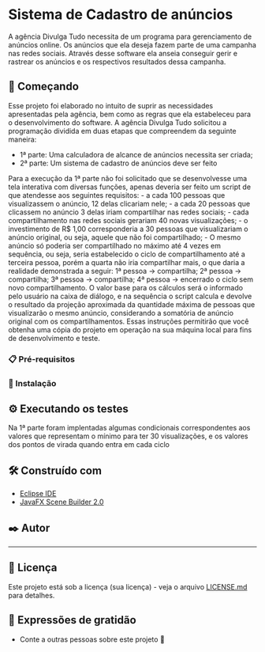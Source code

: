 # Sistema de Cadastro de anúncios

A agência Divulga Tudo necessita de um programa para gerenciamento de anúncios online. Os anúncios que ela deseja fazem parte de uma campanha nas redes sociais. Através desse software ela anseia conseguir gerir e rastrear os anúncios e os respectivos resultados dessa campanha.

## 🚀 Começando

Esse projeto foi elaborado no intuito de suprir as necessidades apresentadas pela agência, bem como as regras que ela estabeleceu para o desenvolvimento do software.
A agência Divulga Tudo solicitou a programação dividida em duas etapas que compreendem da seguinte maneira:
- 1ª parte: Uma calculadora de alcance de anúncios necessita ser criada;
- 2ª parte: Um sistema de cadastro de anúncios deve ser feito

Para a execução da 1ª parte não foi solicitado que se desenvolvesse uma tela interativa com diversas funções, apenas deveria ser feito um script de que atendesse aos seguintes requisitos:
	- a cada 100 pessoas que visualizassem o anúncio, 12 delas clicariam nele;
	- a cada 20 pessoas que clicassem no anúncio 3 delas iriam compartilhar nas redes sociais;
	- cada compartilhamento nas redes sociais gerariam  40 novas visualizações;
	- o investimento de R$ 1,00 corresponderia a 30 pessoas que visualizariam o anúncio original, ou seja, aquele que não foi compartilhado;
	- O mesmo anúncio só poderia ser compartilhado no máximo até 4 vezes em sequência, ou seja, seria estabelecido o ciclo de compartilhamento até a terceira pessoa, porém a quarta não iria compartilhar mais, o que daria a realidade demonstrada a seguir:
	1ª pessoa -> compartilha;
	2ª pessoa -> compartilha;
	3ª pessoa -> compartilha;
	4ª pessoa -> encerrado o ciclo sem novo compartilhamento.
O valor base para os cálculos será o informado pelo usuário na caixa de diálogo, e na sequência o script calcula e devolve o resultado da projeção aproximada da quantidade máxima de pessoas que visualizarão o mesmo anúncio, considerando a somatória de anúncio original com os compartilhamentos.
Essas instruções permitirão que você obtenha uma cópia do projeto em operação na sua máquina local para fins de desenvolvimento e teste.

### 📋 Pré-requisitos



### 🔧 Instalação



## ⚙️ Executando os testes

Na 1ª parte foram implentadas algumas condicionais correspondentes aos valores que representam o mínimo para ter 30 visualizações, e os valores dos pontos de virada quando entra em cada ciclo


## 🛠️ Construído com

* [Eclipse IDE](https://www.eclipse.org/downloads/download.php?file=/oomph/epp/2021-06/R/eclipse-inst-jre-win64.exe)
* [JavaFX Scene Builder 2.0]( https://www.oracle.com/java/technologies/javafxscenebuilder-1x-archive-downloads.html)


## ✒️ Autor

-----


## 📄 Licença

Este projeto está sob a licença (sua licença) - veja o arquivo [LICENSE.md](https://github.com/usuario/projeto/licenca) para detalhes.

## 🎁 Expressões de gratidão

* Conte a outras pessoas sobre este projeto 📢
